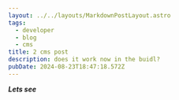 ```yaml
---
layout: ../../layouts/MarkdownPostLayout.astro
tags:
  - developer
  - blog
  - cms
title: 2 cms post
description: does it work now in the buidl?
pubDate: 2024-08-23T18:47:18.572Z
---
```

***L﻿ets see***